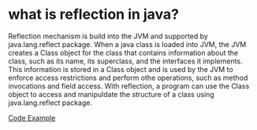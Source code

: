 # what is reflection in java?
Reflection mechanism is build into the JVM and supported by java.lang.reflect package.
When a java class is loaded into JVM, the JVM creates a Class object for the class that contains information about the class, such as its name, its superclass, and the interfaces it implements.
This information is stored in a Class object and is used by the JVM to enforce access restrictions and perform othe operations, such as method invocations and field access.
With reflection, a program can use the Class object to access and manipuldate the structure of a class using java.lang.reflect package.

[Code Example](https://github.com/quincey001/knittedJava/blob/main/src/main/java/Reflection/Reflections.java)
